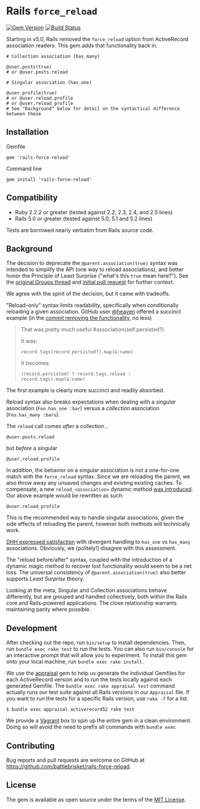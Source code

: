 # Rails `force_reload`

[![Gem Version](https://badge.fury.io/rb/rails-force-reload.svg)](https://badge.fury.io/rb/rails-force-reload)
[![Build Status](https://travis-ci.org/BattleBrisket/rails-force-reload.svg?branch=master)](https://travis-ci.org/BattleBrisket/rails-force-reload)

Starting in v5.0, Rails removed the `force_reload` option from ActiveRecord association readers. This gem adds that functionality back in.

```
# Collection association (has_many)

@user.posts(true)
# or @user.posts.reload

# Singular association (has_one)

@user.profile(true)
# or @user.reload.profile
# or @user.reload_profile
# See "Background" below for detail on the syntactical difference between these
```
## Installation

Gemfile
```
gem 'rails-force-reload'
```

Command line
```
gem install 'rails-force-reload'
```

## Compatibility

- Ruby 2.2.2 or greater (tested against 2.2, 2.3, 2.4, and 2.5 lines)
- Rails 5.0 or greater (tested against 5.0, 5.1 and 5.2 lines)

Tests are borrowed nearly verbatim from Rails source code.

## Background

The decision to deprecate the `@parent.association(true)` syntax was intended to simplify the API (one way to reload associations), and better honor the Principle of Least Surprise ("what's this `true` mean here?"). See the [original Groups thread](https://groups.google.com/forum/#!topic/rubyonrails-core/6ZPPg1ZmjQA/discussion) and [initial pull request](https://github.com/rails/rails/pull/20888) for further context.

We agree with the spirit of the decision, but it came with tradeoffs.

"Reload-only" syntax limits readability, specifically when conditionally reloading a given association. GitHub user [@heaven](https://github.com/heaven) offered a succinct example (in the [commit removing the functionality](https://github.com/rails/rails/commit/09cac8c67afdc4b2a1c6ae07931ddc082629b277#commitcomment-23704911), no less)

> That was pretty much useful #association(self.persisted?).
>
> It was:
>
> `record.tags(record.persisted?).map(&:name)`
>
> It becomes:
>
> `(record.persisted? ? record.tags.reload : record.tags).map(&:name)`

The first example is clearly more succinct and readily absorbed.

Reload syntax also breaks expectations when dealing with a _singular_ association (`Foo.has_one :bar`) versus a _collection_ association (`Foo.has_many :bars`).

The `reload` call comes _after_ a collection...

```
@user.posts.reload
```

but _before_ a singular

```
@user.reload.profile
```

In addition, the behavior on a singular association is not a one-for-one match with the `force_reload` syntax. Since we are reloading the parent, we also throw away any unsaved changes and existing existing caches. To compensate, a new `reload_<association>` dynamic method [was introduced](https://github.com/rails/rails/pull/27133). Our above example would be rewritten as such:

```
@user.reload_profile
```

This is the recommended way to handle singular associations, given the side effects of reloading the parent, however both methods will technically work.

[DHH expressed satisfaction](https://groups.google.com/d/msg/rubyonrails-core/6ZPPg1ZmjQA/kTT-GKwew10J) with divergent handling to `has_one` vs `has_many` associations. Obviously, we (politely!) disagree with this assessment.

The "reload before/after" syntax, coupled with the introduction of a dynamic magic method to recover lost functionality would seem to be a net loss. The universal consistency of `@parent.association(true)` also better supports _Least Surprise_ theory.

Looking at the meta, Singular and Collection associations behave differently, but are grouped and handled collectively, both within the Rails core and Rails-powered applications. The close relationship warrants maintaining parity where possible.

## Development

After checking out the repo, run `bin/setup` to install dependencies. Then, run `bundle exec rake test` to run the tests. You can also run `bin/console` for an interactive prompt that will allow you to experiment. To install this gem onto your local machine, run `bundle exec rake install`.

We use the [appraisal](https://github.com/thoughtbot/appraisal) gem to help us generate the individual Gemfiles for each ActiveRecord version and to run the tests locally against each generated Gemfile. The `bundle exec rake appraisal test` command actually runs our test suite against all Rails versions in our `Appraisal` file. If you want to run the tests for a specific Rails version, use `rake -T` for a list.

```shell
$ bundle exec appraisal activerecord52 rake test
```

We provide a [Vagrant](https://www.vagrantup.com) box to spin up the entire gem in a clean environment. Doing so will avoid the need to prefix all commands with `bundle exec`

## Contributing

Bug reports and pull requests are welcome on GitHub at https://github.com/battlebrisket/rails-force-reload.

## License

The gem is available as open source under the terms of the [MIT License](http://opensource.org/licenses/MIT).
